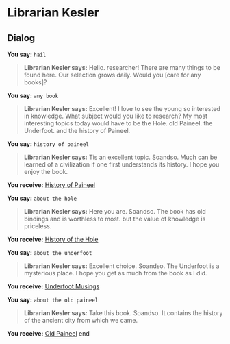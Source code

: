 # Librarian Kesler
## Dialog

**You say:** `hail`



>**Librarian Kesler says:** Hello. researcher!  There are many things to be found here.  Our selection grows daily.  Would you [care for any books]?

**You say:** `any book`



>**Librarian Kesler says:** Excellent!  I love to see the young so interested in knowledge.  What subject would you like to research? My most interesting topics today would have to be the Hole. old Paineel. the Underfoot. and the history of Paineel.

**You say:** `history of paineel`



>**Librarian Kesler says:** Tis an excellent topic. Soandso.  Much can be learned of a civilization if one first understands its history.  I hope you enjoy the book.


**You receive:**  [History of Paineel](/item/18093)

**You say:** `about the hole`



>**Librarian Kesler says:** Here you are. Soandso.  The book has old bindings and is worthless to most. but the value of knowledge is priceless.


**You receive:**  [History of the Hole](/item/18091)

**You say:** `about the underfoot`



>**Librarian Kesler says:** Excellent choice. Soandso.  The Underfoot is a mysterious place.  I hope you get as much from the book as I did.


**You receive:**  [Underfoot Musings](/item/18094)

**You say:** `about the old paineel`



>**Librarian Kesler says:** Take this book. Soandso.  It contains the history of the ancient city from which we came.


**You receive:**  [Old Paineel](/item/18092)
end
